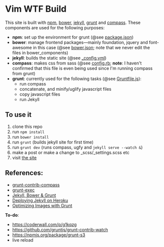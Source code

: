 # Vim WTF Build

This site is built with [npm](https://npmjs.org/), [bower](http://bower.io/), [jekyll](http://jekyllrb.com/), [grunt](http://gruntjs.com/) and [compass](http://compass-style.org/). These components are used for the following purposes:

- **npm**: set up the environment for grunt (@see
  [package.json](https://github.com/ctorgalson/vimwtf/blob/master/package.json))
- **bower**: manage frontend packages&mdash;mainly foundation, jquery and
  font-awesome in this case (@see
  [bower.json](https://github.com/ctorgalson/vimwtf/blob/master/bower.json); note that we never edit the files in bower_components)
- **jekyll**: builds the static site (@see
  [_config.yml](https://github.com/ctorgalson/vimwtf/blob/master/_config.yml))
- **compass**: makes css from sass (@see
  [config.rb](https://github.com/ctorgalson/vimwtf/blob/master/config.rb); **note**: I haven't confirmed that this file is even being used since I'm running compass from grunt)
- **grunt**: currently used for the following tasks (@see
  [Gruntfile.js](https://github.com/ctorgalson/vimwtf/blob/master/Gruntfile.js)):
  - run compass
  - concatenate, and minify/uglify javascript files
  - copy javascript files
  - run Jekyll

## To use it

1. clone this repo
2. run `npm install`
3. run `bower install`
4. run `grunt` (builds jekyll site for first time)
5. run `grunt dev` (runs compass, ugfy and `jekyll serve --watch &`)
5. make a post or make a change to \_scss/\_settings.scss etc
7. visit [the site](http://localhost:4000)

## References:

- [grunt-contrib-compass](https://github.com/gruntjs/grunt-contrib-compass)
- [grunt-exec](https://npmjs.org/package/grunt-exec)
- [Jekyll, Bower & Grunt](http://www.pletscher.org/blog/2013/05/27/website.html)
- [Deploying Jekyll on
  Heroku](http://blog.lifeoutthewindow.com/jekyll/update/2014/01/19/deploying-jekyll-on-heroku.html)
- [Optimizing Images with Grunt](http://blog.grayghostvisuals.com/grunt/image-optimization/)

**To-do**:

- https://coderwall.com/p/g1kqzg
- https://github.com/gruntjs/grunt-contrib-watch
- https://npmjs.org/package/grunt-s3
- live reload
